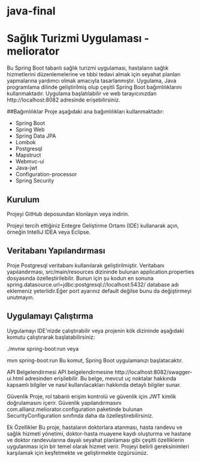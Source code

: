 # java-final


# Sağlık Turizmi Uygulaması - meliorator

Bu Spring Boot tabanlı sağlık turizmi uygulaması, hastaların sağlık hizmetlerini düzenlemelerine ve
tıbbi tedavi almak için seyahat planları yapmalarına yardımcı olmak amacıyla tasarlanmıştır. Uygulama,
Java programlama dilinde geliştirilmiş olup çeşitli Spring Boot bağımlılıklarını kullanmaktadır. Uygulama
başlatılabilir ve web tarayıcınızdan http://localhost:8082 adresinde erişebilirsiniz.

##Bağımlılıklar
Proje aşağıdaki ana bağımlılıkları kullanmaktadır:

- Spring Boot
- Spring Web
- Spring Data JPA
- Lombok
- Postgresql
- Mapstruct
- Webmvc-ui
- Java-jwt
- Configuration-processor
- Spring Security
## Kurulum

Projeyi GitHub deposundan klonlayın veya indirin.

Projeyi tercih ettiğiniz Entegre Geliştirme Ortamı (IDE) kullanarak açın, örneğin IntelliJ IDEA veya Eclipse.

## Veritabanı Yapılandırması
Proje  Postgresql veritabanı kullanılarak geliştirilmiştir. Veritabanı yapılandırması,
src/main/resources dizininde bulunan application.properties dosyasında özelleştirilebilir.
Bunun için şu kodun en sonuna
spring.datasource.url=jdbc:postgresql://localhost:5432/
database adı eklemeniz yeterlidir.Eğer port ayarınız default değilse bunu da değiştirmeyi unutmayın.

## Uygulamayı Çalıştırma
Uygulamayı IDE'nizde çalıştırabilir veya projenin kök dizininde aşağıdaki komutu çalıştırarak başlatabilirsiniz:

./mvnw spring-boot:run
veya

mvn spring-boot:run
Bu komut, Spring Boot uygulamanızı başlatacaktır.

API Belgelendirmesi
API belgelendirmesine http://localhost:8082/swagger-ui.html adresinden erişilebilir. Bu belge, mevcut uç noktalar
hakkında kapsamlı bilgiler ve nasıl kullanılacakları hakkında detaylı bilgiler sunar.

Güvenlik
Proje, rol tabanlı erişim kontrolü ve güvenlik için JWT kimlik doğrulamasını içerir. Güvenlik yapılandırmasını
com.allianz.meliorator.configuration paketinde bulunan SecurityConfiguration sınıfında daha da özelleştirebilirsiniz.

Ek Özellikler
Bu proje, hastaların doktorlara atanması, hasta randevu ve sağlık hizmeti yönetimi, doktor-hasta muayene kaydı
oluşturma ve hastane ve doktor randevularına dayalı seyahat planlaması gibi çeşitli özelliklerin uygulanması için
bir temel olarak hizmet verir. Projeyi belirli gereksinimleri karşılamak için keşfetmekte ve geliştirmekte özgürsünüz.
